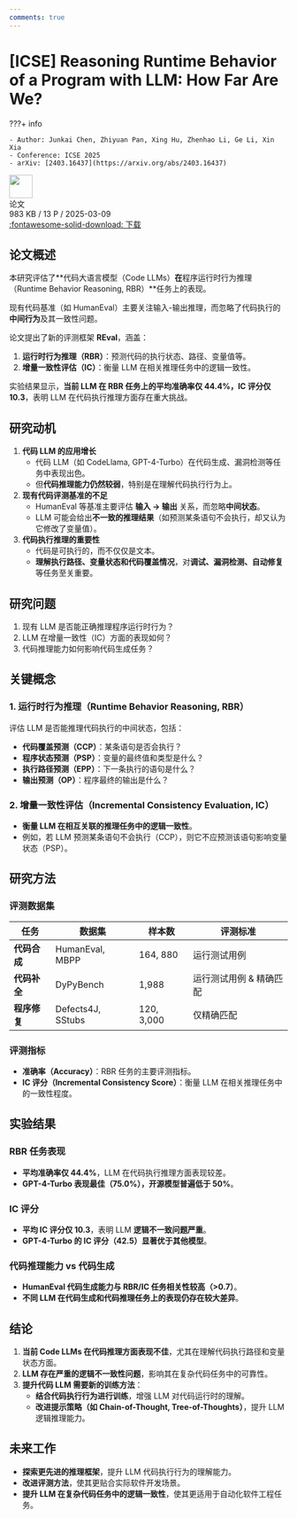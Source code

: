 ```yaml
---
comments: true
---
```


# [ICSE] Reasoning Runtime Behavior of a Program with LLM: How Far Are We?

???+ info

    - Author: Junkai Chen, Zhiyuan Pan, Xing Hu, Zhenhao Li, Ge Li, Xin Xia
    - Conference: ICSE 2025
    - arXiv: [2403.16437](https://arxiv.org/abs/2403.16437)

<div class="card file-block" markdown="1">
<div class="file-icon"><img src="/Note/assets/images/icons/pdf.svg" style="height: 3em;"></div>
<div class="file-body">
<div class="file-title">论文</div>
<div class="file-meta">983 KB / 13 P / 2025-03-09</div>
</div>
<a class="down-button" target="_blank" href="/Note/assets/files/science_research/arXiv_2403_16437.pdf" markdown="1">:fontawesome-solid-download: 下载</a>
</div>

## 论文概述

本研究评估了**代码大语言模型（Code LLMs）**在**程序运行时行为推理（Runtime Behavior Reasoning, RBR）**任务上的表现。

现有代码基准（如 HumanEval）主要关注输入-输出推理，而忽略了代码执行的**中间行为**及其一致性问题。

论文提出了新的评测框架 **REval**，涵盖：

1. **运行时行为推理（RBR）**：预测代码的执行状态、路径、变量值等。
2. **增量一致性评估（IC）**：衡量 LLM 在相关推理任务中的逻辑一致性。

实验结果显示，**当前 LLM 在 RBR 任务上的平均准确率仅 44.4%，IC 评分仅 10.3**，表明 LLM 在代码执行推理方面存在重大挑战。

## 研究动机

1. **代码 LLM 的应用增长**
    - 代码 LLM（如 CodeLlama, GPT-4-Turbo）在代码生成、漏洞检测等任务中表现出色。
    - 但**代码推理能力仍然较弱**，特别是在理解代码执行行为上。
2. **现有代码评测基准的不足**
    - HumanEval 等基准主要评估 **输入 $\to$ 输出** 关系，而忽略**中间状态**。
    - LLM 可能会给出**不一致的推理结果**（如预测某条语句不会执行，却又认为它修改了变量值）。
3. **代码执行推理的重要性**
    - 代码是可执行的，而不仅仅是文本。
    - **理解执行路径、变量状态和代码覆盖情况**，对**调试、漏洞检测、自动修复**等任务至关重要。

## 研究问题

1. 现有 LLM 是否能正确推理程序运行时行为？
2. LLM 在增量一致性（IC）方面的表现如何？
3. 代码推理能力如何影响代码生成任务？

## 关键概念

### 1. 运行时行为推理（Runtime Behavior Reasoning, RBR）

评估 LLM 是否能推理代码执行的中间状态，包括：

- **代码覆盖预测（CCP）**：某条语句是否会执行？
- **程序状态预测（PSP）**：变量的最终值和类型是什么？
- **执行路径预测（EPP）**：下一条执行的语句是什么？
- **输出预测（OP）**：程序最终的输出是什么？

### 2. 增量一致性评估（Incremental Consistency Evaluation, IC）

- **衡量 LLM 在相互关联的推理任务中的逻辑一致性**。
- 例如，若 LLM 预测某条语句不会执行（CCP），则它不应预测该语句影响变量状态（PSP）。

## 研究方法

### 评测数据集

| 任务 | 数据集 | 样本数 | 评测标准 |
|------|------|------|------|
| **代码合成** | HumanEval, MBPP | 164, 880 | 运行测试用例 |
| **代码补全** | DyPyBench | 1,988 | 运行测试用例 & 精确匹配 |
| **程序修复** | Defects4J, SStubs | 120, 3,000 | 仅精确匹配 |

### 评测指标

- **准确率（Accuracy）**：RBR 任务的主要评测指标。
- **IC 评分（Incremental Consistency Score）**：衡量 LLM 在相关推理任务中的一致性程度。

## 实验结果

### RBR 任务表现

- **平均准确率仅 44.4%**，LLM 在代码执行推理方面表现较差。
- **GPT-4-Turbo 表现最佳（75.0%），开源模型普遍低于 50%**。

### IC 评分

- **平均 IC 评分仅 10.3**，表明 LLM **逻辑不一致问题严重**。
- **GPT-4-Turbo 的 IC 评分（42.5）显著优于其他模型**。

### 代码推理能力 vs 代码生成

- **HumanEval 代码生成能力与 RBR/IC 任务相关性较高（>0.7）**。
- **不同 LLM 在代码生成和代码推理任务上的表现仍存在较大差异**。

## 结论

1. **当前 Code LLMs 在代码推理方面表现不佳**，尤其在理解代码执行路径和变量状态方面。
2. **LLM 存在严重的逻辑不一致性问题**，影响其在复杂代码任务中的可靠性。
3. **提升代码 LLM 需要新的训练方法**：
   - **结合代码执行行为进行训练**，增强 LLM 对代码运行时的理解。
   - **改进提示策略（如 Chain-of-Thought, Tree-of-Thoughts）**，提升 LLM 逻辑推理能力。

## 未来工作

- **探索更先进的推理框架**，提升 LLM 代码执行行为的理解能力。
- **改进评测方法**，使其更贴合实际软件开发场景。
- **提升 LLM 在复杂代码任务中的逻辑一致性**，使其更适用于自动化软件工程任务。
